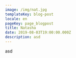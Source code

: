 ```yaml
---
image: /img/nat.jpg
templateKey: blog-post
locale: en
pageKey: page_blogpost
title: Natasha
date: 2019-08-03T19:00:00.000Z
description: asd
---
```

asd
